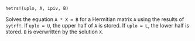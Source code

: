 ```
hetrs!(uplo, A, ipiv, B)
```

Solves the equation `A * X = B` for a Hermitian matrix `A` using the results of `sytrf!`. If `uplo = U`, the upper half of `A` is stored. If `uplo = L`, the lower half is stored. `B` is overwritten by the solution `X`.
